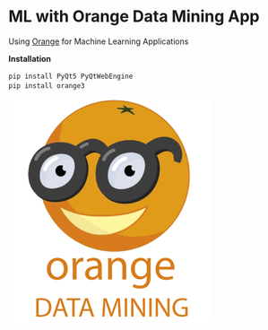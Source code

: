 # ML with Orange Data Mining App
Using [Orange](https://orangedatamining.com/) for Machine Learning Applications

**Installation**
```bash
pip install PyQt5 PyQtWebEngine
pip install orange3
```

![Orange](orange-data-mining.png)
